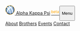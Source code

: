 <nav class="navbar fixed-top navbar-expand-md nav-transparent" id="nav">
  <div class="container">
    <a class="navbar-brand" href="./">
      <img src="./_assets/svg/logo.svg" width="30" height="30" class="d-inline-block align-top" alt="">
      Alpha Kappa Psi<span style="color:orange;font-size:12px;position:relative;left:3px;bottom:5px">beta</span>
    </a>
    <button class="navbar-toggler" type="button" data-toggle="collapse" data-target="#navbarNavAltMarkup" aria-controls="navbarNavAltMarkup" aria-expanded="false" aria-label="Toggle navigation">
      <p class="navbar-toggler-icon">Menu</p>
    </button>
    <div class="collapse justify-content-end navbar-collapse" id="navbarNavAltMarkup">
      <div class="navbar-nav">
        <a class="nav-item nav-link" href="./about">About</a>
        <a class="nav-item nav-link" href="./brothers">Brothers</a>
        <a class="nav-item nav-link" href="./events">Events</a>
        <a class="nav-item nav-link" href="./contact">Contact</a>
      </div>
    </div>
  </div>
</nav>
